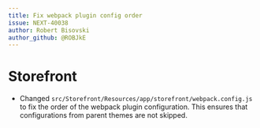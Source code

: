 ```yaml
---
title: Fix webpack plugin config order
issue: NEXT-40038
author: Robert Bisovski
author_github: @ROBJkE
---
```

# Storefront
* Changed `src/Storefront/Resources/app/storefront/webpack.config.js` to fix the order of the webpack plugin configuration. This ensures that configurations from parent themes are not skipped.
